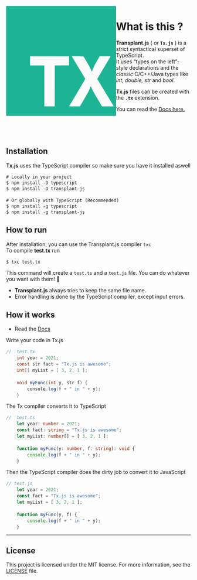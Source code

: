 

<img align="left" width="300" height="300" src="https://github.com/ati-n/tx.js/blob/main/tx-logo.svg">

# What is this ?

**Transplant.js** ( _or_ **`Tx.js`** ) is a strict syntactical superset of TypeScript.  
It uses “types on the left”-style declarations and the _classic_ C/C++/Java types like _int, double, str_ and _bool_.   


**Tx.js**  files can be created with the **`.tx`** extension.

You can read the [Docs here.](https://github.com/ati-n/tx.js/blob/main/docs.md)


<br><br><br>

## Installation
**Tx.js** uses the TypeScript compiler so make sure you have it installed aswell 

```shell
# Locally in your project
$ npm install -D typescript
$ npm install -D transplant-js

# Or globally with TypeScript (Recommended)
$ npm install -g typescript
$ npm install -g transplant-js
```

## How to run
After installation, you can use the Transplant.js compiler `txc`  
To compile **test.tx** run
```shell
$ txc test.tx
```
This command will create a `test.ts` and a `test.js` file. You can do whatever you want with them! 🥳
+ **Transplant.js**  always tries to keep the same file name.
+ Error handling is done by the TypeScript compiler, except input errors.


## How it works  
- Read the [Docs](https://github.com/ati-n/tx.js/blob/main/docs.md)  

Write your code in Tx.js
```c#
//  test.tx
    int year = 2021;
    const str fact = "Tx.js is awesome";
    int[] myList = [ 3, 2, 1 ];
    
    void myFunc(int y, str f) {
        console.log(f + " in " + y);
    }
```
   
The Tx compiler converts it to TypeScript
```typescript
//  test.ts
    let year: number = 2021;
    const fact: string = "Tx.js is awesome";
    let myList: number[] = [ 3, 2, 1 ];
    
    function myFunc(y: number, f: string): void {
        console.log(f + " in " + y);
    }
```
   
Then the TypeScript compiler does the dirty job to convert it to JavaScript
```javascript
// test.js
    let year = 2021;
    const fact = "Tx.js is awesome";
    let myList = [ 3, 2, 1 ];
    
    function myFunc(y, f) {
        console.log(f + " in " + y);
    }
```
---


## License
This project is licensed under the MIT license. For more information, see the [LICENSE](https://github.com/ati-n/tx.js/blob/main/LICENSE) file.

